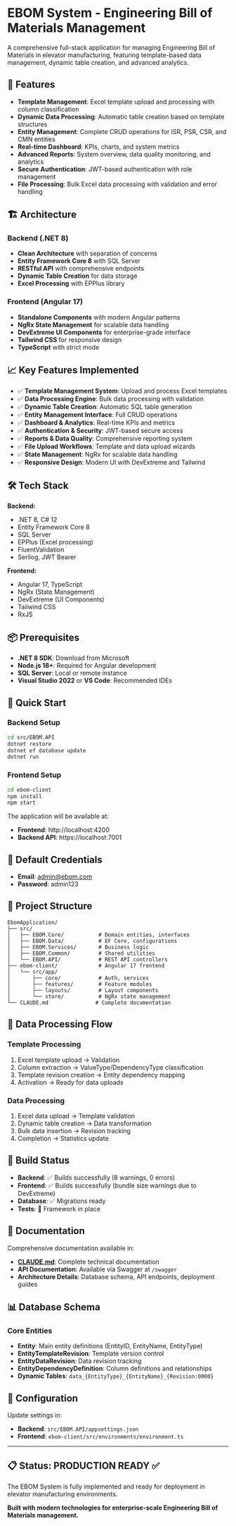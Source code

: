 # EBOM System - Engineering Bill of Materials Management

A comprehensive full-stack application for managing Engineering Bill of Materials in elevator manufacturing, featuring template-based data management, dynamic table creation, and advanced analytics.

## 🚀 Features

- **Template Management**: Excel template upload and processing with column classification
- **Dynamic Data Processing**: Automatic table creation based on template structures
- **Entity Management**: Complete CRUD operations for ISR, PSR, CSR, and CMN entities
- **Real-time Dashboard**: KPIs, charts, and system metrics
- **Advanced Reports**: System overview, data quality monitoring, and analytics
- **Secure Authentication**: JWT-based authentication with role management
- **File Processing**: Bulk Excel data processing with validation and error handling

## 🏗️ Architecture

### Backend (.NET 8)
- **Clean Architecture** with separation of concerns
- **Entity Framework Core 8** with SQL Server
- **RESTful API** with comprehensive endpoints
- **Dynamic Table Creation** for data storage
- **Excel Processing** with EPPlus library

### Frontend (Angular 17)
- **Standalone Components** with modern Angular patterns
- **NgRx State Management** for scalable data handling
- **DevExtreme UI Components** for enterprise-grade interface
- **Tailwind CSS** for responsive design
- **TypeScript** with strict mode

## 📈 Key Features Implemented

- ✅ **Template Management System**: Upload and process Excel templates
- ✅ **Data Processing Engine**: Bulk data processing with validation
- ✅ **Dynamic Table Creation**: Automatic SQL table generation
- ✅ **Entity Management Interface**: Full CRUD operations
- ✅ **Dashboard & Analytics**: Real-time KPIs and metrics
- ✅ **Authentication & Security**: JWT-based secure access
- ✅ **Reports & Data Quality**: Comprehensive reporting system
- ✅ **File Upload Workflows**: Template and data upload wizards
- ✅ **State Management**: NgRx for scalable data handling
- ✅ **Responsive Design**: Modern UI with DevExtreme and Tailwind

## 🛠️ Tech Stack

**Backend:**
- .NET 8, C# 12
- Entity Framework Core 8
- SQL Server
- EPPlus (Excel processing)
- FluentValidation
- Serilog, JWT Bearer

**Frontend:**
- Angular 17, TypeScript
- NgRx (State Management)
- DevExtreme (UI Components)
- Tailwind CSS
- RxJS

## 📦 Prerequisites

- **.NET 8 SDK**: Download from Microsoft
- **Node.js 18+**: Required for Angular development
- **SQL Server**: Local or remote instance
- **Visual Studio 2022** or **VS Code**: Recommended IDEs

## 🚀 Quick Start

### Backend Setup
```bash
cd src/EBOM.API
dotnet restore
dotnet ef database update
dotnet run
```

### Frontend Setup
```bash
cd ebom-client
npm install
npm start
```

The application will be available at:
- **Frontend**: http://localhost:4200
- **Backend API**: https://localhost:7001

## 🔐 Default Credentials

- **Email**: admin@ebom.com
- **Password**: admin123

## 📁 Project Structure

```
EbomApplication/
├── src/
│   ├── EBOM.Core/           # Domain entities, interfaces
│   ├── EBOM.Data/           # EF Core, configurations
│   ├── EBOM.Services/       # Business logic
│   ├── EBOM.Common/         # Shared utilities
│   └── EBOM.API/            # REST API controllers
├── ebom-client/             # Angular 17 frontend
│   └── src/app/
│       ├── core/            # Auth, services
│       ├── features/        # Feature modules
│       ├── layouts/         # Layout components
│       └── store/           # NgRx state management
└── CLAUDE.md               # Complete documentation
```

## 🔄 Data Processing Flow

### Template Processing
1. Excel template upload → Validation
2. Column extraction → ValueType/DependencyType classification
3. Template revision creation → Entity dependency mapping
4. Activation → Ready for data uploads

### Data Processing
1. Excel data upload → Template validation
2. Dynamic table creation → Data transformation
3. Bulk data insertion → Revision tracking
4. Completion → Statistics update

## 🚀 Build Status

- **Backend**: ✅ Builds successfully (8 warnings, 0 errors)
- **Frontend**: ✅ Builds successfully (bundle size warnings due to DevExtreme)
- **Database**: ✅ Migrations ready
- **Tests**: 🔄 Framework in place

## 📖 Documentation

Comprehensive documentation available in:
- **[CLAUDE.md](CLAUDE.md)**: Complete technical documentation
- **API Documentation**: Available via Swagger at `/swagger`
- **Architecture Details**: Database schema, API endpoints, deployment guides

## 📊 Database Schema

### Core Entities
- **Entity**: Main entity definitions (EntityID, EntityName, EntityType)
- **EntityTemplateRevision**: Template version control
- **EntityDataRevision**: Data revision tracking
- **EntityDependencyDefinition**: Column definitions and relationships
- **Dynamic Tables**: `data_{EntityType}_{EntityName}_{Revision:0000}`

## 🔧 Configuration

Update settings in:
- **Backend**: `src/EBOM.API/appsettings.json`
- **Frontend**: `ebom-client/src/environments/environment.ts`

---

## 📋 Status: **PRODUCTION READY** ✅

The EBOM System is fully implemented and ready for deployment in elevator manufacturing environments.

**Built with modern technologies for enterprise-scale Engineering Bill of Materials management.**